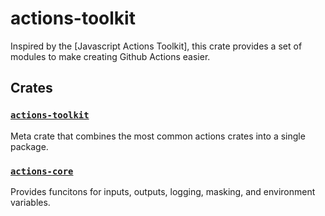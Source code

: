 # actions-toolkit

Inspired by the [Javascript Actions Toolkit], this crate provides a set of
modules to make creating Github Actions easier.

## Crates

### [`actions-toolkit`][actions-toolkit]

Meta crate that combines the most common actions crates into a single package.

### [`actions-core`][actions-core]

Provides funcitons for inputs, outputs, logging, masking, and environment
variables.

[actions-core]: ../core
[actions-toolkit]: .
[js-actions-toolkit]: https://github.com/actions/toolkit
